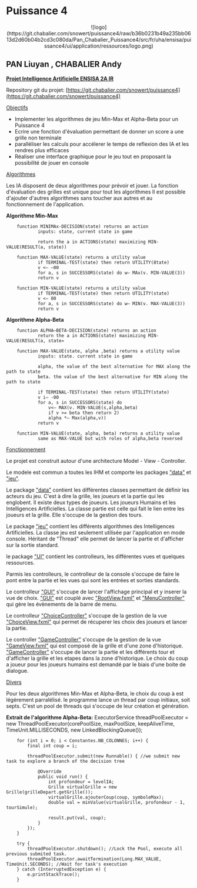 Puissance 4
===========
<center>
![logo](https://git.chabalier.com/snowert/puissance4/raw/b36b0231b49a235bb0613d2d60b04b2cd3c080da/Pan_Chabalier_Puissance4/src/fr/uha/ensisa/puissance4/ui/application/ressources/logo.png)
</center>

PAN Liuyan , CHABALIER Andy
-----------

<u>**Projet Intelligence Artificielle ENSISA 2A IR**</u>

Repository git du projet: [https://git.chabalier.com/snowert/puissance4](https://git.chabalier.com/snowert/puissance4)

<u>Objectifs</u>

- Implementer les algorithmes de jeu Min-Max et Alpha-Beta pour un Puissance 4
- Ecrire une fonction d'évaluation permettant de donner un score a une grille non terminale
- paralléliser les calculs pour accélerer le temps de reflexion des IA et les rendres plus efficaces
- Réaliser une interface graphique pour le jeu tout en proposant la possibilité de jouer en console

<u>Algorithmes</u>

Les IA disposent de deux algorithmes pour prévoir et jouer. La fonction d'évaluation des grilles est unique pour tout les algorithmes
Il est possible d'ajouter d'autres algorithmes sans toucher aux autres et au fonctionnement de l'application.

**Algorithme Min-Max**

		function MINIMAx-DECISION(state) returns an action
				inputs: state, current state in game

				return the a in ACTIONS(state) maximizing MIN-VALUE(RESULT(a, state))

		function MAX-VALUE(state) returns a utility value
				if TERMINAL-TEST(state) then return UTILITY(8tate)
				v <— —00
				for a, s in SUCCESSORS(state) do w— MAx(v. MIN-VALUE(3))
				return v

		function MIN-VALUE(state) returns a utility value
				if TERMINAL-TEST(state) then return UTILITY(state)
				v <— 00
				for a, s in SUCCESSORS(state) do w— MIN(v. MAX-VALUE(3))
				return v
				
				
**Algorithme Alpha-Beta**

		function ALPHA—BETA-DECISION(state) returns an action
				return the a in ACTIONS(state) maximizing MIN-VALUE(RESULT(a, state»

		function MAX-VALUE(state, alpha ,beta) returns a utility value
				inputs: state. current state in game

				alpha, the value of the best alternative for MAX along the path to state
				beta. the value of the best alternative for MIN along the path to state

				if TERMINAL-TEST(state) then return UTILITY(state)
				v i— -00
				for a, s in SUCCESSORS(state) do
					v<— MAX(v. MIN-VALUE(s,alpha,beta)
					if v >= beta then return 2)
					alpha *— Max(alpha,v))
				return v

		function MIN-VALUE(state, alpha, beta) returns a utility value
				same as MAX-VALUE but with roles of alpha,beta reversed
				

<u>Fonctionnement</u>

Le projet est construit autour d'une architecture Model - View - Controller.

Le modele est commun a toutes les IHM et comporte les packages ["data"](https://git.chabalier.com/snowert/puissance4/src/master/Pan_Chabalier_Puissance4/src/fr/uha/ensisa/puissance4/data) et ["jeu"](https://git.chabalier.com/snowert/puissance4/src/master/Pan_Chabalier_Puissance4/src/fr/uha/ensisa/puissance4/jeu).

Le package ["data"](https://git.chabalier.com/snowert/puissance4/src/master/Pan_Chabalier_Puissance4/src/fr/uha/ensisa/puissance4/data) contient les différentes classes permettant de définir les acteurs du jeu.
C'est à dire la grille, les joueurs et la partie qui les englobent. 
Il existe deux types de joueurs. Les joueurs Humains et les Intelligences Artificielles.
La classe partie est celle qui fait le lien entre les joueurs et la grille. Elle s'occupe
de la gestion des tours.

Le package ["jeu"](https://git.chabalier.com/snowert/puissance4/src/master/Pan_Chabalier_Puissance4/src/fr/uha/ensisa/puissance4/jeu) contient les différents algorithmes des Intelligences Artificielles.
La classe jeu est seulement utilisée par l'application en mode console. Héritant de "Thread" 
elle permet de lancer la partie et d'afficher sur la sortie standard.


le package ["UI"](https://git.chabalier.com/snowert/puissance4/src/master/Pan_Chabalier_Puissance4/src/fr/uha/ensisa/puissance4/ui) contient les controlleurs, les différentes vues et quelques ressources.

Parmis les controlleurs, le controlleur de la console s'occupe de faire le pont entre la partie
et les vues qui sont les entrées et sorties standards.

Le controlleur ["GUI"](https://git.chabalier.com/snowert/puissance4/src/master/Pan_Chabalier_Puissance4/src/fr/uha/ensisa/puissance4/ui/controller/GUI.java) s'occupe de lancer l'affichage principal et y inserer la vue de choix. 
["GUI"](https://git.chabalier.com/snowert/puissance4/src/master/Pan_Chabalier_Puissance4/src/fr/uha/ensisa/puissance4/ui/controller/GUI.java) est couplé avec ["RootView.fxml"](https://git.chabalier.com/snowert/puissance4/src/master/Pan_Chabalier_Puissance4/src/fr/uha/ensisa/puissance4/ui/view/RootView.fxml) et ["MenuController"](https://git.chabalier.com/snowert/puissance4/src/master/Pan_Chabalier_Puissance4/src/fr/uha/ensisa/puissance4/ui/controller/MenuController.java)
qui gère les évènements de la barre de menu.

Le controlleur ["ChoiceController"](https://git.chabalier.com/snowert/puissance4/src/master/Pan_Chabalier_Puissance4/src/fr/uha/ensisa/puissance4/ui/controller/ChoiceController.java) s'occupe de la gestion de la vue ["ChoiceView.fxml"](https://git.chabalier.com/snowert/puissance4/src/master/Pan_Chabalier_Puissance4/src/fr/uha/ensisa/puissance4/ui/view/ChoiceView.fxml) qui permet de récuperer les choix des joueurs et lancer la partie.

Le controller ["GameController"](https://git.chabalier.com/snowert/puissance4/src/master/Pan_Chabalier_Puissance4/src/fr/uha/ensisa/puissance4/ui/controller/GameController.java) s'occupe de la gestion de la vue ["GameView.fxml"](https://git.chabalier.com/snowert/puissance4/src/master/Pan_Chabalier_Puissance4/src/fr/uha/ensisa/puissance4/ui/view/GameView.fxml) qui est composé de la grille et d'une zone d'historique.
["GameController"](https://git.chabalier.com/snowert/puissance4/src/master/Pan_Chabalier_Puissance4/src/fr/uha/ensisa/puissance4/ui/controller/GameController.java) s'occupe de lancer la partie et les différents tour et d'afficher la grille et les etapes dans la zone d'historique.
Le choix du coup a joueur pour les joueurs humains est demandé par le biais d'une boite de dialogue.

<u>Divers</u>

Pour les deux algorithmes Min-Max et Alpha-Beta, le choix du coup à est légèrement parralélisé. le programme lance un thread 
par coup initiaux, soit septs. C'est un pool de threads qui s'occupe de leur création et génération.

**Extrait de l'algorithme Alpha-Beta:**
		ExecutorService threadPoolExecutor = new ThreadPoolExecutor(corePoolSize, maxPoolSize, keepAliveTime,
				TimeUnit.MILLISECONDS, new LinkedBlockingQueue<Runnable>());

		for (int i = 0; i < Constantes.NB_COLONNES; i++) {
			final int coup = i;

			threadPoolExecutor.submit(new Runnable() { //we submit new task to explore a branch of the decision tree

				@Override
				public void run() {
					int profondeur = levelIA;
					Grille virtualGrille = new Grille(grilleDepart.getGrille());
					virtualGrille.ajouterCoup(coup, symboleMax);
					double val = minValue(virtualGrille, profondeur - 1, tourSimule);

					result.put(val, coup);
				}
			});
		}
		
		try {
			threadPoolExecutor.shutdown(); //Lock the Pool, execute all previous submited task.
			threadPoolExecutor.awaitTermination(Long.MAX_VALUE, TimeUnit.SECONDS); //Wait for task's execution
		} catch (InterruptedException e) {
			e.printStackTrace();
		}
